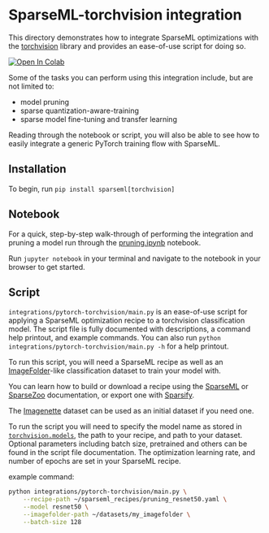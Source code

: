<!--
Copyright (c) 2021 - present / Neuralmagic, Inc. All Rights Reserved.

Licensed under the Apache License, Version 2.0 (the "License");
you may not use this file except in compliance with the License.
You may obtain a copy of the License at

   http://www.apache.org/licenses/LICENSE-2.0

Unless required by applicable law or agreed to in writing,
software distributed under the License is distributed on an "AS IS" BASIS,
WITHOUT WARRANTIES OR CONDITIONS OF ANY KIND, either express or implied.
See the License for the specific language governing permissions and
limitations under the License.
-->

# SparseML-torchvision integration
This directory demonstrates how to integrate SparseML optimizations with the [torchvision](https://pytorch.org/docs/stable/torchvision/index.html)
library and provides an ease-of-use script for doing so.

[![Open In Colab](https://colab.research.google.com/assets/colab-badge.svg)](https://colab.research.google.com/github/neuralmagic/sparseml/blob/main/integrations/pytorch-torchvision/pruning.ipynb)

Some of the tasks you can perform using this integration include, but are not limited to:
* model pruning
* sparse quantization-aware-training
* sparse model fine-tuning and transfer learning

Reading through the notebook or script, you will also be able to see how to easily integrate a generic
PyTorch training flow with SparseML.

## Installation
To begin, run `pip install sparseml[torchvision]`

## Notebook
For a quick, step-by-step walk-through of performing the integration and pruning a model run through the
[pruning.ipynb](https://github.com/neuralmagic/sparseml/blob/main/integrations/pytorch-torchvision/pruning.ipynb) notebook.

Run `jupyter notebook` in your terminal and navigate to the notebook in your browser to get started.

## Script
`integrations/pytorch-torchvision/main.py` is an ease-of-use script for applying a SparseML optimization recipe to a torchvision classification model.
The script file is fully documented with descriptions, a command help printout, and example commands.
You can also run `python integrations/pytorch-torchvision/main.py -h` for a help printout.

To run this script, you will need a SparseML recipe as well as an
[ImageFolder](https://pytorch.org/docs/stable/torchvision/datasets.html#imagefolder)-like classification dataset to train
your model with.

You can learn how to build or download a recipe using the
[SparseML](https://github.com/neuralmagic/sparseml)
or [SparseZoo](https://github.com/neuralmagic/sparsezoo)
documentation, or export one with [Sparsify](https://github.com/neuralmagic/sparsify).

The [Imagenette](https://github.com/fastai/imagenette) dataset can be used as an initial
dataset if you need one.

To run the script you will need to specify the model name as stored in
[`torchvision.models`](https://pytorch.org/docs/stable/torchvision/models.html),
the path to your recipe, and path to your dataset.  Optional parameters including batch size, pretrained and others can be found
in the script file documentation.  The optimization learning rate, and number of epochs are set in your SparseML recipe.

example command:
```bash
python integrations/pytorch-torchvision/main.py \
    --recipe-path ~/sparseml_recipes/pruning_resnet50.yaml \
    --model resnet50 \
    --imagefolder-path ~/datasets/my_imagefolder \
    --batch-size 128
```  
